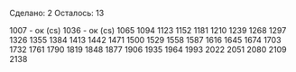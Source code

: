 Сделано: 2
Осталось: 13

1007 - ок (cs)
1036 - ок (cs)
1065
1094
1123
1152
1181
1210
1239
1268
1297
1326
1355
1384
1413
1442
1471
1500
1529
1558
1587
1616
1645
1674
1703
1732
1761
1790
1819
1848
1877
1906
1935
1964
1993
2022
2051
2080
2109
2138
 
